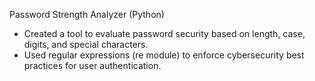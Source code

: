 Password Strength Analyzer (Python)
- Created a tool to evaluate password security based on length, case, digits, and special characters.
- Used regular expressions (re module) to enforce cybersecurity best practices for user authentication.
